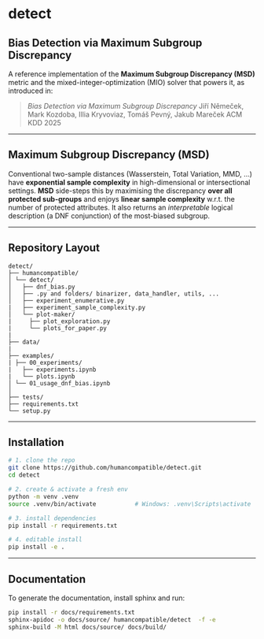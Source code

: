# detect

## Bias Detection via Maximum Subgroup Discrepancy

A reference implementation of the **Maximum Subgroup Discrepancy (MSD)** metric and the mixed-integer-optimization (MIO) solver that powers it, as introduced in:

> _Bias Detection via Maximum Subgroup Discrepancy_
> Jiří Němeček, Mark Kozdoba, Illia Kryvoviaz, Tomáš Pevný, Jakub Mareček
> ACM KDD 2025

---

## Maximum Subgroup Discrepancy (MSD)

Conventional two-sample distances (Wasserstein, Total Variation, MMD, …) have **exponential sample complexity** in high-dimensional or intersectional settings.
**MSD** side-steps this by maximising the discrepancy **over all protected sub-groups** and enjoys **linear sample complexity** w.r.t. the number of protected attributes.
It also returns an _interpretable_ logical description (a DNF conjunction) of the most-biased subgroup.

---

## Repository Layout

    detect/
    ├── humancompatible/
    │ └── detect/
    │   ├── dnf_bias.py
    │   ├── .py and folders/ binarizer, data_handler, utils, ...
    │   ├── experiment_enumerative.py
    |   ├── experiment_sample_complexity.py
    │   └── plot-maker/
    |     ├── plot_exploration.py
    |     └── plots_for_paper.py
    |
    ├── data/
    |
    ├── examples/
    | ├── 00_experiments/
    |   ├── experiments.ipynb
    |   └── plots.ipynb
    │ └── 01_usage_dnf_bias.ipynb
    │
    ├── tests/
    ├── requirements.txt
    └── setup.py

---

## Installation

```bash
# 1. clone the repo
git clone https://github.com/humancompatible/detect.git
cd detect

# 2. create & activate a fresh env
python -m venv .venv
source .venv/bin/activate           # Windows: .venv\Scripts\activate

# 3. install dependencies
pip install -r requirements.txt

# 4. editable install
pip install -e .
```

---

## Documentation

To generate the documentation, install sphinx and run:

```bash
pip install -r docs/requirements.txt
sphinx-apidoc -o docs/source/ humancompatible/detect  -f -e
sphinx-build -M html docs/source/ docs/build/
```
